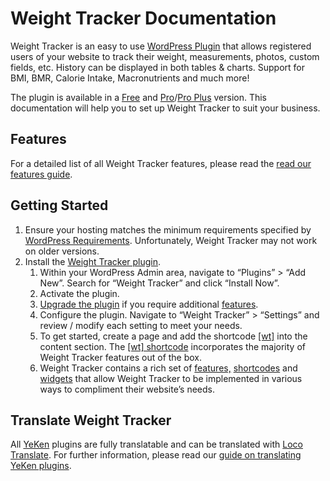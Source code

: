 
# Weight Tracker Documentation  
  
Weight Tracker is an easy to use [WordPress Plugin](https://wordpress.org/plugins/weight-loss-tracker/) that allows registered users of your website to track their weight, measurements, photos, custom fields, etc. History can be displayed in both tables & charts. Support for BMI, BMR, Calorie Intake, Macronutrients and much more!  
  
The plugin is available in a [Free](https://wordpress.org/plugins/weight-loss-tracker/) and [Pro](https://shop.yeken.uk/product/weight-tracker-pro/)/[Pro Plus](https://shop.yeken.uk/product/weight-tracker-pro-plus/) version. This documentation will help you to set up Weight Tracker to suit your business.

## Features

For a detailed list of all Weight Tracker features, please read the [read our features guide](https://alicolville.github.io/Weight-Tracker/features.html).
## Getting Started

 1. Ensure your hosting matches the minimum requirements specified by [WordPress Requirements](https://wordpress.org/about/requirements/). Unfortunately, Weight Tracker may not work on older versions.
 2. Install the [Weight Tracker plugin](https://wordpress.org/plugins/weight-loss-tracker/).
	   1. Within your WordPress Admin area, navigate to “Plugins” > “Add New”. Search for “Weight Tracker” and click “Install Now”.
	   2. Activate the plugin.
	   3. [Upgrade the plugin](https://alicolville.github.io/Weight-Tracker/upgrade.html) if you require additional [features](https://alicolville.github.io/Weight-Tracker/features.html).
	   4. Configure the plugin. Navigate to “Weight Tracker” > “Settings” and review / modify each setting to meet your needs.
	   5. To get started, create a page and add the  shortcode [[wt]](https://weight.yeken.uk/shortcodes/?section=weight-loss-tracker-shortcode)  into the content section. The  [[wt] shortcode](https://weight.yeken.uk/shortcodes/?section=weight-loss-tracker-shortcode)  incorporates the majority of Weight Tracker features out of the box.
	   6. Weight Tracker contains a rich set of  [features,](https://weight.yeken.uk/features/) [shortcodes](https://weight.yeken.uk/shortcodes/)  and  [widgets](https://weight.yeken.uk/widgets/) that allow Weight Tracker to be implemented in various ways to compliment their website’s needs.

## Translate Weight Tracker
All [YeKen](https://www.yeken.uk) plugins are fully translatable and can be translated with [Loco Translate](https://en-gb.wordpress.org/plugins/loco-translate/). For further information, please read our [guide on translating YeKen plugins](https://alicolville.github.io/Weight-Tracker/translate.html).